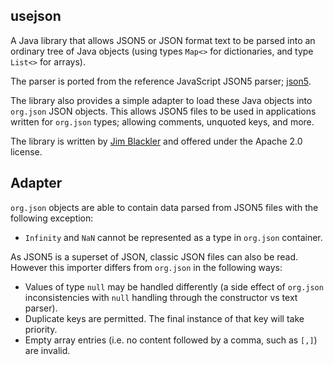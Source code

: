 ## usejson

A Java library that allows JSON5 or JSON format text to be parsed into an
ordinary tree of Java objects (using types `Map<>` for dictionaries, and type
`List<>` for arrays).
 
The parser is ported from the reference JavaScript JSON5 parser;
[json5](https://github.com/json5/json5). 
 
The library also provides a simple adapter to load these Java objects into
`org.json` JSON objects. This allows JSON5 files to be used in applications
written for `org.json` types; allowing comments, unquoted keys, and more.

The library is written by [Jim Blackler](mailto:jimblackler@gmail.com) and
offered under the Apache 2.0 license.

## Adapter

`org.json` objects are able to contain data parsed from JSON5 files with the
following exception:

* `Infinity` and `NaN` cannot be represented as a type in `org.json` container.

As JSON5 is a superset of JSON, classic JSON files can also be read. However
this importer differs from `org.json` in the following ways:

* Values of type `null` may be handled differently (a side effect of `org.json`
  inconsistencies with `null` handling through the constructor vs text parser).
* Duplicate keys are permitted. The final instance of that key will take
  priority.
* Empty array entries (i.e. no content followed by a comma, such as `[,]`) are
  invalid.

